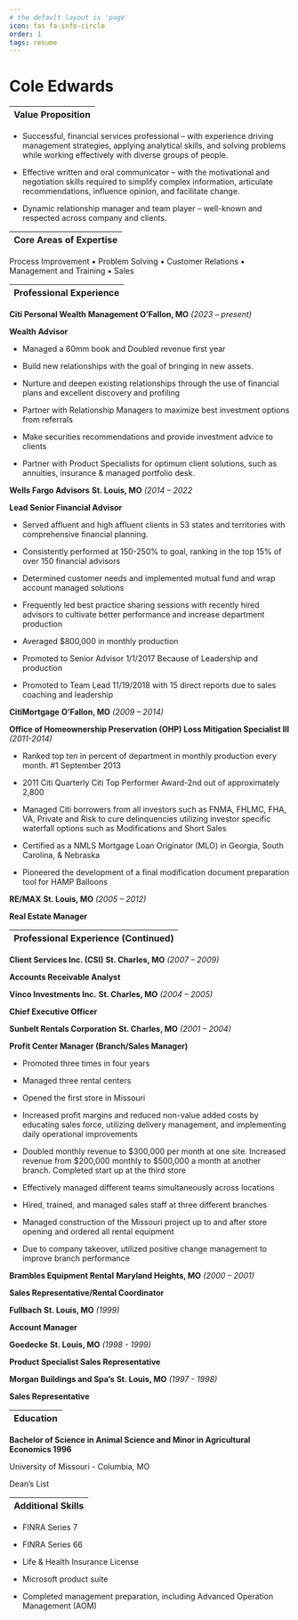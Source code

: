 ```yaml
---
# the default layout is 'page'
icon: fas fa-info-circle
order: 1
tags: resume
---
```





# **Cole Edwards**



| **Value Proposition** |
|-----------------------|

-   Successful, financial services professional – with experience
    driving management strategies, applying analytical skills, and
    solving problems while working effectively with diverse groups of
    people.

-   Effective written and oral communicator – with the motivational and
    negotiation skills required to simplify complex information,
    articulate recommendations, influence opinion, and facilitate
    change.

-   Dynamic relationship manager and team player – well-known and
    respected across company and clients.

| **Core Areas of Expertise** |
|-----------------------------|

Process Improvement ▪ Problem Solving ▪ Customer Relations ▪ Management
and Training ▪ Sales

| **Professional Experience** |
|-----------------------------|

**Citi Personal Wealth Management O’Fallon, MO** *(2023 – present)*

**Wealth Advisor**

-   Managed a 60mm book and Doubled revenue first year

-   Build new relationships with the goal of bringing in new assets.

-   Nurture and deepen existing relationships through the use of
    financial plans and excellent discovery and profiling

-   Partner with Relationship Managers to maximize best investment
    options from referrals

-   Make securities recommendations and provide investment advice to
    clients

-   Partner with Product Specialists for optimum client solutions, such
    as annuities, insurance & managed portfolio desk.

**Wells Fargo Advisors** **St. Louis, MO** *(2014 – 2022*

**Lead Senior Financial Advisor**

-   Served affluent and high affluent clients in 53 states and
    territories with comprehensive financial planning.

-   Consistently performed at 150-250% to goal, ranking in the top 15%
    of over 150 financial advisors

-   Determined customer needs and implemented mutual fund and wrap
    account managed solutions

-   Frequently led best practice sharing sessions with recently hired
    advisors to cultivate better performance and increase department
    production

-   Averaged \$800,000 in monthly production

-   Promoted to Senior Advisor 1/1/2017 Because of Leadership and
    production

-   Promoted to Team Lead 11/19/2018 with 15 direct reports due to sales
    coaching and leadership

**CitiMortgage** **O’Fallon, MO** *(2009 – 2014)*

**Office of Homeownership Preservation (OHP) Loss Mitigation Specialist
III** *(2011-2014)*

-   Ranked top ten in percent of department in monthly production every
    month. \#1 September 2013

-   2011 Citi Quarterly Citi Top Performer Award-2nd out of
    approximately 2,800

-   Managed Citi borrowers from all investors such as FNMA, FHLMC, FHA,
    VA, Private and Risk to cure delinquencies utilizing investor
    specific waterfall options such as Modifications and Short Sales

-   Certified as a NMLS Mortgage Loan Originator (MLO) in Georgia, South
    Carolina, & Nebraska

-   Pioneered the development of a final modification document
    preparation tool for HAMP Balloons

**RE/MAX** **St. Louis, MO** *(2005 – 2012)*

**Real Estate Manager**

| **Professional Experience (Continued)** |
|-----------------------------------------|

**Client Services Inc. (CSI)** **St. Charles, MO** *(2007 – 2009)*

**Accounts Receivable Analyst**

**Vinco Investments Inc.** **St. Charles, MO** *(2004 – 2005)*

**Chief Executive Officer**

**Sunbelt Rentals Corporation** **St. Charles, MO** *(2001 – 2004)*

**Profit Center Manager (Branch/Sales Manager)**

-   Promoted three times in four years

-   Managed three rental centers

-   Opened the first store in Missouri

-   Increased profit margins and reduced non-value added costs by
    educating sales force, utilizing delivery management, and
    implementing daily operational improvements

-   Doubled monthly revenue to \$300,000 per month at one site.
    Increased revenue from \$200,000 monthly to \$500,000 a month at
    another branch. Completed start up at the third store

-   Effectively managed different teams simultaneously across locations

-   Hired, trained, and managed sales staff at three different branches

-   Managed construction of the Missouri project up to and after store
    opening and ordered all rental equipment

-   Due to company takeover, utilized positive change management to
    improve branch performance

**Brambles Equipment Rental** **Maryland Heights, MO** *(2000 – 2001)*

**Sales Representative/Rental Coordinator**

**Fullbach** **St. Louis, MO** *(1999)*

**Account Manager**

**Goedecke** **St. Louis, MO** *(1998 - 1999)*

**Product Specialist Sales Representative**

**Morgan Buildings and Spa’s** **St. Louis, MO** *(1997 - 1998)*

**Sales Representative**

| **Education** |
|---------------|

**Bachelor of Science in Animal Science and Minor in Agricultural
Economics 1996**

University of Missouri - Columbia, MO

Dean’s List

| **Additional Skills** |
|-----------------------|

-   FINRA Series 7

-   FINRA Series 66

-   Life & Health Insurance License

-   Microsoft product suite

-   Completed management preparation, including Advanced Operation
    Management (AOM)
